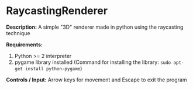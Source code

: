 # RaycastingRenderer

**Description:** A simple "3D" renderer made in python using the raycasting technique

**Requirements:** 
  1. Python >= 2 interpreter
  2. pygame library installed (Command for installing the library: `sudo apt-get install python-pygame`)

**Controls / Input:** Arrow keys for movement and Escape to exit the program

